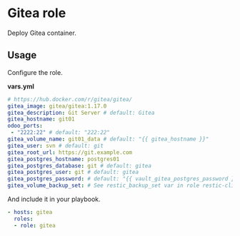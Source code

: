 # Gitea role

Deploy Gitea container.

## Usage

Configure the role.

**vars.yml**

```yml
# https://hub.docker.com/r/gitea/gitea/
gitea_image: gitea/gitea:1.17.0
gitea_description: Git Server # default: Gitea
gitea_hostname: git01
odoo_ports:
 - "2222:22" # default: "222:22"
gitea_volume_name: git01_data # default: "{{ gitea_hostname }}"
gitea_user: svn # default: git
gitea_root_url: https://git.example.com
gitea_postgres_hostname: postgres01
gitea_postgres_database: git # default: gitea
gitea_postgres_user: git # default: gitea
gitea_postgres_password: # default: "{{ vault_gitea_postgres_password }}"
gitea_volume_backup_set: # See restic_backup_set var in role restic-client
```

And include it in your playbook.

```yml
- hosts: gitea
  roles:
  - role: gitea
```
